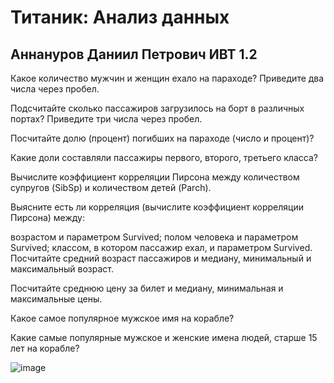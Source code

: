 # Титаник: Анализ данных

## Аннануров Даниил Петрович ИВТ 1.2

Какое количество мужчин и женщин ехало на параходе? Приведите два числа через пробел.

Подсчитайте сколько пассажиров загрузилось на борт в различных портах? Приведите три числа через пробел.

Посчитайте долю (процент) погибших на параходе (число и процент)?

Какие доли составляли пассажиры первого, второго, третьего класса?

Вычислите коэффициент корреляции Пирсона между количеством супругов (SibSp) и количеством детей (Parch).

Выясните есть ли корреляция (вычислите коэффициент корреляции Пирсона) между:

возрастом и параметром Survived;
полом человека и параметром Survived;
классом, в котором пассажир ехал, и параметром Survived.
Посчитайте средний возраст пассажиров и медиану, минимальный и максимальный возраст.

Посчитайте среднюю цену за билет и медиану, минимальная и максимальные цены.

Какое самое популярное мужское имя на корабле?

Какие самые популярные мужское и женские имена людей, старше 15 лет на корабле?

![image](https://github.com/user-attachments/assets/ac8b427f-de07-48f9-882e-035d20c48f56)
